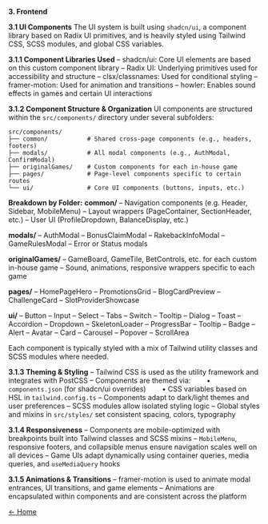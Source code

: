 **3. Frontend**

**3.1 UI Components**
The UI system is built using `shadcn/ui`, a component library based on Radix UI primitives, and is heavily styled using Tailwind CSS, SCSS modules, and global CSS variables.

**3.1.1 Component Libraries Used**
– shadcn/ui: Core UI elements are based on this custom component library
– Radix UI: Underlying primitives used for accessibility and structure
– clsx/classnames: Used for conditional styling
– framer-motion: Used for animation and transitions
– howler: Enables sound effects in games and certain UI interactions

**3.1.2 Component Structure & Organization**
UI components are structured within the `src/components/` directory under several subfolders:

```
src/components/
├── common/           # Shared cross-page components (e.g., headers, footers)
├── modals/           # All modal components (e.g., AuthModal, ConfirmModal)
├── originalGames/    # Custom components for each in-house game
├── pages/            # Page-level components specific to certain routes
└── ui/               # Core UI components (buttons, inputs, etc.)
```

**Breakdown by Folder:**
**common/**
– Navigation components (e.g. Header, Sidebar, MobileMenu)
– Layout wrappers (PageContainer, SectionHeader, etc.)
– User UI (ProfileDropdown, BalanceDisplay, etc.)

**modals/**
– AuthModal
– BonusClaimModal
– RakebackInfoModal
– GameRulesModal
– Error or Status modals

**originalGames/**
– GameBoard, GameTile, BetControls, etc. for each custom in-house game
– Sound, animations, responsive wrappers specific to each game

**pages/**
– HomePageHero
– PromotionsGrid
– BlogCardPreview
– ChallengeCard
– SlotProviderShowcase

**ui/**
– Button
– Input
– Select
– Tabs
– Switch
– Tooltip
– Dialog
– Toast
– Accordion
– Dropdown
– SkeletonLoader
– ProgressBar
– Tooltip
– Badge
– Alert
– Avatar
– Card
– Carousel
– Popover
– ScrollArea

Each component is typically styled with a mix of Tailwind utility classes and SCSS modules where needed.

**3.1.3 Theming & Styling**
– Tailwind CSS is used as the utility framework and integrates with PostCSS
– Components are themed via:
  • `components.json` (for shadcn/ui overrides)
  • CSS variables based on HSL in `tailwind.config.ts`
– Components adapt to dark/light themes and user preferences
– SCSS modules allow isolated styling logic
– Global styles and mixins in `src/styles/` set consistent spacing, colors, typography

**3.1.4 Responsiveness**
– Components are mobile-optimized with breakpoints built into Tailwind classes and SCSS mixins
– `MobileMenu`, responsive footers, and collapsible menus ensure navigation scales well on all devices
– Game UIs adapt dynamically using container queries, media queries, and `useMediaQuery` hooks

**3.1.5 Animations & Transitions**
– framer-motion is used to animate modal entrances, UI transitions, and game elements
– Animations are encapsulated within components and are consistent across the platform

[← Home](readme.md)